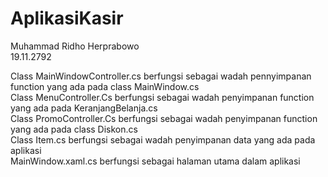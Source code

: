 # AplikasiKasir
Muhammad Ridho Herprabowo <br />
19.11.2792 <br />

Class MainWindowController.cs berfungsi sebagai wadah pennyimpanan function yang ada pada class MainWindow.cs <br />
Class MenuController.Cs berfungsi sebagai wadah penyimpanan function yang ada pada KeranjangBelanja.cs <br />
Class PromoController.Cs berfungsi sebagai wadah penyimpanan function yang ada pada class Diskon.cs <br />
Class Item.cs berfungsi sebagai wadah penyimpanan data yang ada pada aplikasi <br />
MainWindow.xaml.cs berfungsi sebagai halaman utama dalam aplikasi
